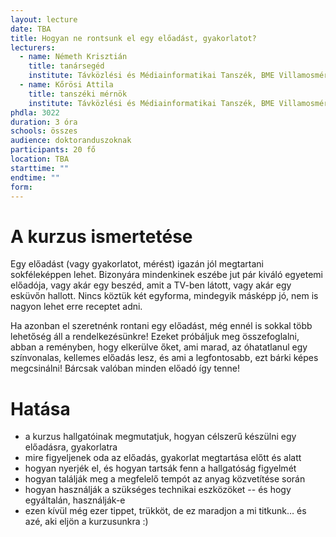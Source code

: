```yaml
---
layout: lecture
date: TBA
title: Hogyan ne rontsunk el egy előadást, gyakorlatot?
lecturers:
  - name: Németh Krisztián 
    title: tanársegéd
    institute: Távközlési és Médiainformatikai Tanszék, BME Villamosmérnöki és Informatikai Kar
  - name: Kőrösi Attila
    title: tanszéki mérnök 
    institute: Távközlési és Médiainformatikai Tanszék, BME Villamosmérnöki és Informatikai Kar
phdla: 3022
duration: 3 óra
schools: összes
audience: doktoranduszoknak
participants: 20 fő
location: TBA
starttime: ""
endtime: ""
form: 
---
```


# A kurzus ismertetése

Egy előadást (vagy gyakorlatot, mérést) igazán jól megtartani sokféleképpen lehet. Bizonyára mindenkinek eszébe jut pár kiváló egyetemi előadója, vagy akár egy beszéd, amit a TV-ben látott, vagy akár egy esküvőn hallott. Nincs köztük két egyforma, mindegyik másképp jó, nem is nagyon lehet erre receptet adni.

Ha azonban el szeretnénk rontani egy előadást, még ennél is sokkal több lehetőség áll a rendelkezésünkre! Ezeket próbáljuk meg összefoglalni, abban a reményben, hogy elkerülve őket, ami marad, az óhatatlanul egy színvonalas, kellemes előadás lesz, és ami a legfontosabb, ezt bárki képes megcsinálni! Bárcsak valóban minden előadó így tenne!

# Hatása

* a kurzus hallgatóinak megmutatjuk, hogyan célszerű készülni egy előadásra, gyakorlatra
* mire figyeljenek oda az előadás, gyakorlat megtartása előtt és alatt
* hogyan nyerjék el, és hogyan tartsák fenn a hallgatóság figyelmét
* hogyan találják meg a megfelelő tempót az anyag közvetítése során
* hogyan használják a szükséges technikai eszközöket -- és hogy egyáltalán, használják-e
* ezen kívül még ezer tippet, trükköt, de ez maradjon a mi titkunk… és azé, aki eljön a kurzusunkra :)
